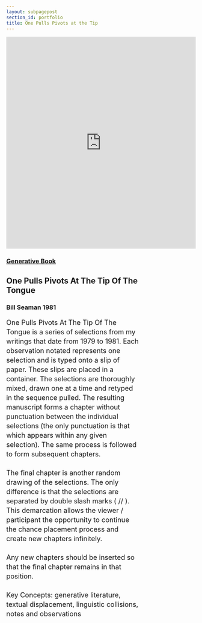```yaml
---
layout: subpagepost
section_id: portfolio
title: One Pulls Pivots at the Tip
---
```

<div class="full">
    <div class="row">
        <div class="large-12 large-centered columns">
        <iframe src="https://player.vimeo.com/video/404719423" width="640" height="564" frameborder="0" allow="autoplay; fullscreen" allowfullscreen></iframe>
        </div>
    </div>
    <div class="Text_works" style="padding-right: 30%">
    <a href="../images/portfolio/One Pulls Pivots At The Tip Of The Tongue.pdf"><h3>Generative Book</h3></a>
       <h2>One Pulls Pivots At The Tip Of The Tongue</h2>
<h3>Bill Seaman 1981</h3>
    <p style="line-height:25px; font-size: 18px">
One Pulls Pivots At The Tip Of The Tongue is a series of selections from my writings that date from 1979 to 1981.  Each observation notated represents one selection and is typed onto a slip of paper.  These slips are placed in a container.  The selections are thoroughly mixed, drawn one at a time and retyped in the sequence pulled.  The resulting manuscript forms a chapter without punctuation between the individual selections (the only punctuation is that which appears within any given selection).  The same process is followed to form subsequent chapters.
<br><br>
The final chapter is another random drawing of the selections.  The only difference is that the selections are separated by double slash marks ( // ). This demarcation allows the viewer / participant the opportunity to continue the chance placement process and create new chapters infinitely.
<br><br>
Any new chapters should be inserted so that the final chapter remains in that position.
<br><br>
Key Concepts: generative literature, textual displacement, linguistic collisions, notes and observations
<br><br>
    </p>
    </div>
</div>
<br>

